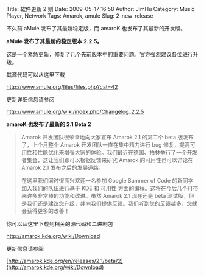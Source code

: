 Title: 软件更新 2 则
Date: 2009-05-17 16:58
Author: JimHu
Category: Music Player, Network
Tags: Amarok, amule
Slug: 2-new-release

不久前 aMule 发布了其最新稳定版，而 amaroK 也发布了其最新的开发版。  

**aMule 发布了其最新的稳定版本 2.2.5。**

这是一个紧急更新，修复了几个先前版本中的重要问题。官方强烈建议各位进行升级。

其源代码可以从这里下载  
  
<http://www.amule.org/files/files.php?cat=42>

更新详细信息请参阅  
  
<http://www.amule.org/wiki/index.php/Changelog_2.2.5>

**amaroK 也发布了最新的 2.1 Beta 2**

> Amarok 开发团队很荣幸地向大家宣布 Amarok 2.1 的第二个 beta
> 版发布了，上个月整个 Amarok 开发团队一直在集中精力进行 bug
> 修复，提高可用性和性能优化来增强大家的体验。我们最近在德国、柏林举行了一个开发者集会，这让我们即可以根据反馈来研究
> Amarok 的可用性也可以讨论在 Amarok 2.1 发布之后的发展道路。  
>
> 在这里我们同时很高兴欢迎一名参加 Google Summer of Code
> 的新同学加入我们的队伍进行基于 KDE 和 可用性
> 方面的编程。这将在今后几个月带来许多非常棒的功能和改进。虽然 Amarok
> 2.1 现在还是 beta
> 测试版，但是我们还是建议您升级，并向我们提供反馈。我们听到您的反馈越多，您就会获得更多的改善！

你可以从这里下载到相关的源代码和二进制包  
  
<http://amarok.kde.org/wiki/Download>

更新信息请参阅  
  

[http://amarok.kde.org/en/releases/2.1/beta/2](http://amarok.kde.org/wiki/Download)
